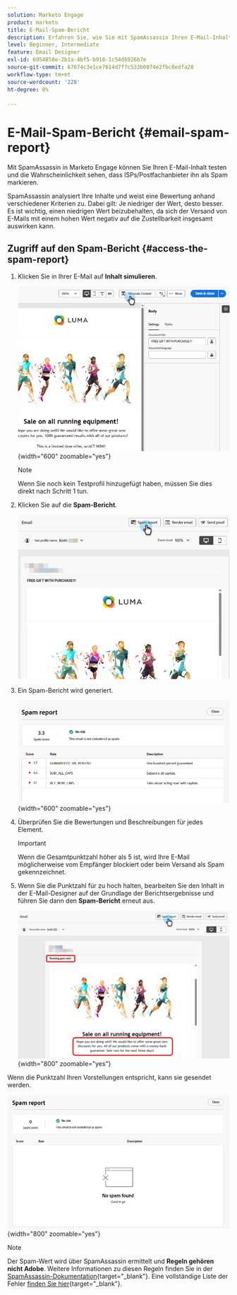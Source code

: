 ```yaml
---
solution: Marketo Engage
product: marketo
title: E-Mail-Spam-Bericht
description: Erfahren Sie, wie Sie mit SpamAssassin Ihren E-Mail-Inhalt testen und die Wahrscheinlichkeit sehen können, dass er als Spam gekennzeichnet wird.
level: Beginner, Intermediate
feature: Email Designer
exl-id: 6954850e-2b1a-4bf5-b918-1c54d6926b7e
source-git-commit: 67674c3e1ce7614d7f7c533b0074e2fbc8edfa28
workflow-type: tm+mt
source-wordcount: '228'
ht-degree: 8%

---
```


# E-Mail-Spam-Bericht {#email-spam-report}

Mit SpamAssassin in Marketo Engage können Sie Ihren E-Mail-Inhalt testen und die Wahrscheinlichkeit sehen, dass ISPs/Postfachanbieter ihn als Spam markieren.

SpamAssassin analysiert Ihre Inhalte und weist eine Bewertung anhand verschiedener Kriterien zu. Dabei gilt: Je niedriger der Wert, desto besser. Es ist wichtig, einen niedrigen Wert beizubehalten, da sich der Versand von E-Mails mit einem hohen Wert negativ auf die Zustellbarkeit insgesamt auswirken kann.

## Zugriff auf den Spam-Bericht {#access-the-spam-report}

1. Klicken Sie in Ihrer E-Mail auf **Inhalt simulieren**.

   ![](assets/email-spam-report-1.png){width="600" zoomable="yes"}

   >[!NOTE]
   >
   >Wenn Sie noch kein Testprofil hinzugefügt haben, müssen Sie dies direkt nach Schritt 1 tun.

1. Klicken Sie auf die **Spam-Bericht**.

   ![](assets/email-spam-report-2.png)

1. Ein Spam-Bericht wird generiert.

   ![](assets/email-spam-report-3.png){width="600" zoomable="yes"}

1. Überprüfen Sie die Bewertungen und Beschreibungen für jedes Element.

   >[!IMPORTANT]
   >
   >Wenn die Gesamtpunktzahl höher als 5 ist, wird Ihre E-Mail möglicherweise vom Empfänger blockiert oder beim Versand als Spam gekennzeichnet.

1. Wenn Sie die Punktzahl für zu hoch halten, bearbeiten Sie den Inhalt in der E-Mail-Designer auf der Grundlage der Berichtsergebnisse und führen Sie dann den **Spam-Bericht** erneut aus.

   ![](assets/email-spam-report-4.png){width="800" zoomable="yes"}

Wenn die Punktzahl Ihren Vorstellungen entspricht, kann sie gesendet werden.

![](assets/email-spam-report-5.png){width="800" zoomable="yes"}

>[!NOTE]
>
>Der Spam-Wert wird über SpamAssassin ermittelt und **Regeln gehören nicht Adobe**. Weitere Informationen zu diesen Regeln finden Sie in der [SpamAssassin-Dokumentation](https://spamassassin.apache.org/#_blank){target="_blank"}. Eine vollständige Liste der Fehler [finden Sie hier](https://spamassassin.apache.org/old/tests_3_0_x.html){target="_blank"}.
